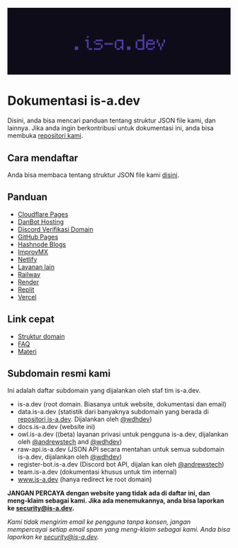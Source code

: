 ![](media/banner.png)

# Dokumentasi is-a.dev
Disini, anda bisa mencari panduan tentang struktur JSON file kami, dan lainnya. Jika anda ingin berkontribusi untuk dokumentasi ini, anda bisa membuka [repositori kami](https://github.com/is-a-dev/docs).

## Cara mendaftar
Anda bisa membaca tentang struktur JSON file kami [disini](domain-structure).

## Panduan
- [Cloudflare Pages](guides/cloudflare-pages)
- [DanBot Hosting](guides/dbh)
- [Discord Verifikasi Domain](guides/discord-verification)
- [GitHub Pages](guides/github-pages)
- [Hashnode Blogs](guides/hashnode)
- [ImprovMX](guides/improvmx)
- [Netlify](guides/netlify)
- [Layanan lain](guides/other)
- [Railway](guides/railway)
- [Render](guides/render)
- [Replit](guides/replit)
- [Vercel](guides/vercel)

## Link cepat
 - [Struktur domain](domain-structure)
 - [FAQ](faq)
 - [Materi](resources)

## Subdomain resmi kami
Ini adalah daftar subdomain yang dijalankan oleh staf tim is-a.dev.

- is-a.dev (root domain. Biasanya untuk website, dokumentasi dan email)
- data.is-a.dev (statistik dari banyaknya subdomain yang berada di [repositori is-a.dev](https://github.com/is-a-dev/register). Dijalankan oleh [@wdhdev](https://github.com/wdhdev))
- docs.is-a.dev (website ini)
- owl.is-a.dev ((beta) layanan privasi untuk pengguna is-a.dev, dijalankan oleh [@andrewstech](https://github.com/andrewstech) and [@wdhdev](https://github.com/wdhdev))
- raw-api.is-a.dev (JSON API secara mentahan untuk semua subdomain is-a.dev, dijalankan oleh [@wdhdev](https://github.com/wdhdev))
- register-bot.is-a.dev (Discord bot API, dijalan kan oleh [@andrewstech](https://github.com/andrewstech))
- team.is-a.dev (dokumentasi khusus untuk tim internal)
- www.is-a.dev (hanya redirect ke root domain)

**JANGAN PERCAYA dengan website yang tidak ada di daftar ini, dan meng-klaim sebagai kami. Jika ada menemukannya, anda bisa laporkan ke [security@is-a.dev](mailto:security@is-a.dev).**

*Kami tidak mengirim email ke pengguna tanpa konsen, jangan mempercayai setiap email spam yang meng-klaim sebagai kami. Anda bisa laporkan ke [security@is-a.dev](mailto:security@is-a.dev).*
